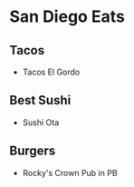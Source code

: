 # San Diego Eats

## Tacos 

- Tacos El Gordo

## Best Sushi

- Sushi Ota

## Burgers

- Rocky's Crown Pub in PB